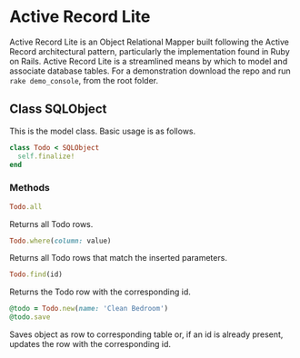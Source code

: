 # Active Record Lite

Active Record Lite is an Object Relational Mapper built following the Active
Record architectural pattern, particularly the implementation found in Ruby
on Rails. Active Record Lite is a streamlined means by which to model and
associate database tables. For a demonstration download the repo and run `rake demo_console`, from the root folder.

## Class SQLObject

This is the model class. Basic usage is as follows.
```ruby
class Todo < SQLObject
  self.finalize!
end
```
### Methods
```ruby
Todo.all
```
Returns all Todo rows.
```ruby
Todo.where(column: value)
```
Returns all Todo rows that match the inserted parameters.
```ruby
Todo.find(id)
```
Returns the Todo row with the corresponding id.
```ruby
@todo = Todo.new(name: 'Clean Bedroom')
@todo.save
```
Saves object as row to corresponding table or, if an id is already present, updates the row with the corresponding id.
